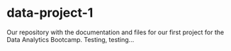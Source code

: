 # data-project-1
Our repository with the documentation and files for our first project for the Data Analytics Bootcamp.
Testing, testing...
